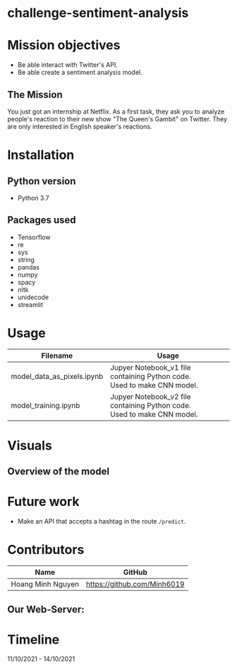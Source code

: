# challenge-sentiment-analysis

# Mission objectives

- Be able interact with Twitter's API.
- Be able create a sentiment analysis model.

## The Mission

You just got an internship at Netflix. As a first task, they ask you to analyze people's reaction to their new show "The Queen's Gambit" on Twitter.
They are only interested in English speaker's reactions.

# Installation

## Python version
* Python 3.7

## Packages used
* Tensorflow
* re
* sys
* string
* pandas
* numpy
* spacy
* nltk
* unidecode
* streamlit

# Usage
| Filename                             | Usage                                                     |
|--------------------------------------|-----------------------------------------------------------|
| model_data_as_pixels.ipynb | Jupyer Notebook_v1 file containing Python code.<br>Used to make CNN model.<br> |
| model_training.ipynb      | Jupyer Notebook_v2 file containing Python code.<br>Used to make CNN model.<br> |



# Visuals
## Overview of the model


# Future work
- Make an API that accepts a hashtag in the route `/predict`. 


# Contributors
| Name           | GitHub                                                                              |
|----------------|-------------------------------------------------------------------------------------|
| Hoang Minh Nguyen  | <a href="https://github.com/Minh6019">https://github.com/Minh6019        |


## Our Web-Server:
 
# Timeline
11/10/2021 - 14/10/2021
